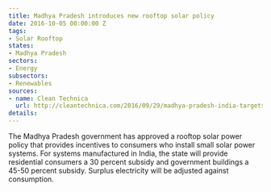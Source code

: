```yaml
---
title: Madhya Pradesh introduces new rooftop solar policy
date: 2016-10-05 00:00:00 Z
tags:
- Solar Rooftop
states:
- Madhya Pradesh
sectors:
- Energy
subsectors:
- Renewables
sources:
- name: Clean Technica
  url: http://cleantechnica.com/2016/09/29/madhya-pradesh-india-targets-2-2-gw-new-rooftop-solar-policy/
details: 
---
```


The Madhya Pradesh government has approved a rooftop solar power policy that provides incentives to consumers who install small solar power systems. For systems manufactured in India, the state will provide residential consumers a 30 percent subsidy and government buildings a 45-50 percent subsidy. Surplus electricity will be adjusted against consumption.
